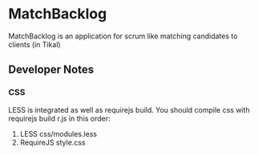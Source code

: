 # MatchBacklog
MatchBacklog is an application for scrum like matching candidates to clients (in Tikal)

## Developer Notes
### CSS
LESS is integrated as well as requirejs build. 
You should compile css with requirejs build r.js in this order:
1. LESS css/modules.less
2. RequireJS style.css